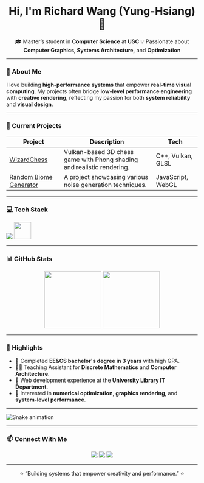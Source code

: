 <!-- Banner or header image -->
<!-- <p align="center">
  <img src="https://raw.githubusercontent.com/Richard080481/Richard080481/main/banner.png" alt="banner" width="80%">
</p> -->

<h1 align="center">Hi, I'm Richard Wang (Yung-Hsiang) 👋</h1>
<p align="center">
  🎓 Master’s student in <b>Computer Science</b> at <b>USC</b>
  💡 Passionate about <b>Computer Graphics, Systems Architecture,</b> and <b>Optimization</b>
</p>

---

### 🚀 About Me
I love building **high-performance systems** that empower **real-time visual computing**.
My projects often bridge **low-level performance engineering** with **creative rendering**,
reflecting my passion for both **system reliability** and **visual design**.

---

### 🧠 Current Projects
| Project | Description | Tech |
|----------|--------------|------|
|[WizardChess](https://github.com/Richard080481/WizardChess) | Vulkan-based 3D chess game with Phong shading and realistic rendering. | C++, Vulkan, GLSL |
|[Random Biome Generator](https://github.com/Richard080481/Random-Biome-Generator) | A project showcasing various noise generation techniques. | JavaScript, WebGL |

---

### 💻 Tech Stack
<p align="left">
  <img src="https://skillicons.dev/icons?i=c,cpp,python,java,html,css,js,react,git,linux,vscode,django,cmake,"/>
  <img src="https://cdn.jsdelivr.net/gh/devicons/devicon@latest/icons/vulkan/vulkan-original.svg" height="45px" width="45px"/>
</p>

---

### 📊 GitHub Stats
<p align="center">
  <img src="https://github-readme-stats.vercel.app/api?username=Richard080481&show_icons=true&theme=tokyonight" height="150"/>
  <img src="https://github-readme-stats.vercel.app/api/top-langs/?username=Richard080481&layout=compact&theme=tokyonight" height="150"/>
</p>

---

### 🌟 Highlights
- 🧩 Completed **EE&CS bachelor's degree in 3 years** with high GPA.
- 🧑‍🏫 Teaching Assistant for **Discrete Mathematics** and **Computer Architecture**.
- 💼 Web development experience at the **University Library IT Department**.
- 🧠 Interested in **numerical optimization**, **graphics rendering**, and **system-level performance**.

---

![Snake animation](https://github.com/Richard080481/Richard080481/blob/output/usc_snake.svg)

---

### 📫 Connect With Me
<p align="center">
  <a href="mailto:yh.richard.wang@gmail.com"><img src="https://img.shields.io/badge/Email-D14836?style=for-the-badge&logo=gmail&logoColor=white"></a>
  <a href="https://www.linkedin.com/in/richardyhw/"><img src="https://img.shields.io/badge/LinkedIn-0077B5?style=for-the-badge&logo=linkedin&logoColor=white"></a>
  <a href="https://richard080481.github.io/"><img src="https://img.shields.io/badge/Portfolio-000000?style=for-the-badge&logo=githubpages&logoColor=white"></a>
</p>

---

<p align="center">
  ⭐️ “Building systems that empower creativity and performance.” ⭐️
</p>
